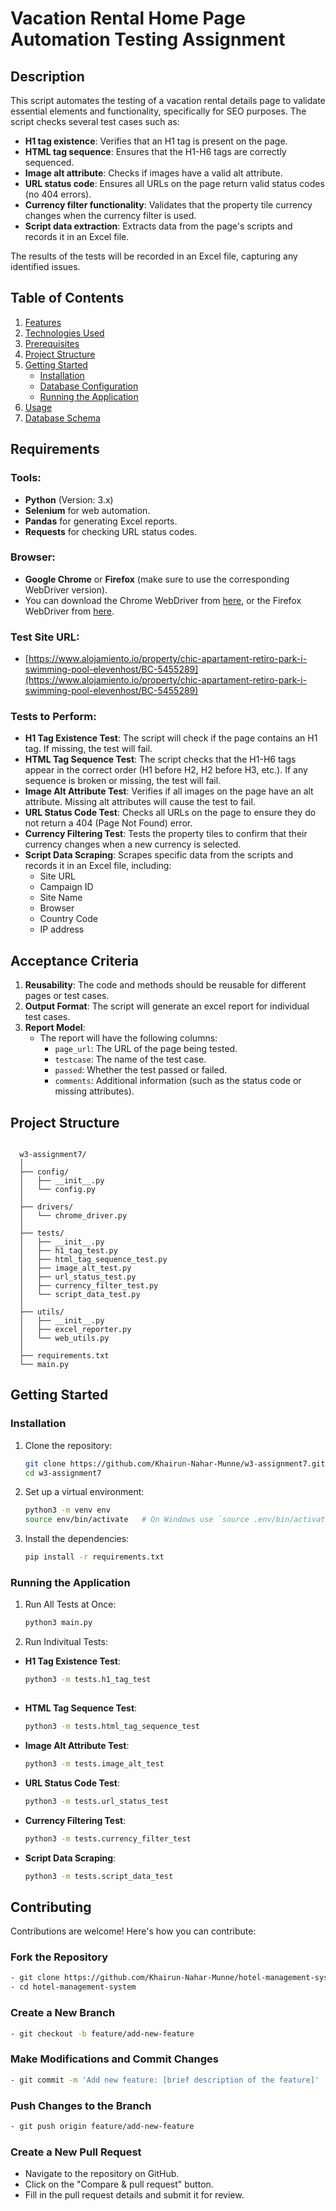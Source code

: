 # Vacation Rental Home Page Automation Testing Assignment

## Description

This script automates the testing of a vacation rental details page to validate essential elements and functionality, specifically for SEO purposes. The script checks several test cases such as:

- **H1 tag existence**: Verifies that an H1 tag is present on the page.
- **HTML tag sequence**: Ensures that the H1-H6 tags are correctly sequenced.
- **Image alt attribute**: Checks if images have a valid alt attribute.
- **URL status code**: Ensures all URLs on the page return valid status codes (no 404 errors).
- **Currency filter functionality**: Validates that the property tile currency changes when the currency filter is used.
- **Script data extraction**: Extracts data from the page's scripts and records it in an Excel file.

The results of the tests will be recorded in an Excel file, capturing any identified issues.

 ## Table of Contents
  
  1. [Features](#features)
  2. [Technologies Used](#technologies-used)
  3. [Prerequisites](#prerequisites)
  4. [Project Structure](#project-structure)
  5. [Getting Started](#getting-started)
     - [Installation](#installation)
     - [Database Configuration](#database-configuration)
     - [Running the Application](#running-the-application)
  6. [Usage](#usage)
  7. [Database Schema](#database-schema)
  

## Requirements

### Tools:
- **Python** (Version: 3.x)
- **Selenium** for web automation.
- **Pandas** for generating Excel reports.
- **Requests** for checking URL status codes.

### Browser:
- **Google Chrome** or **Firefox** (make sure to use the corresponding WebDriver version).
- You can download the Chrome WebDriver from [here](https://sites.google.com/chromium.org/driver/), or the Firefox WebDriver from [here](https://github.com/mozilla/geckodriver/releases).

### Test Site URL:
- [https://www.alojamiento.io/property/chic-apartament-retiro-park-i-swimming-pool-elevenhost/BC-5455289](https://www.alojamiento.io/property/chic-apartament-retiro-park-i-swimming-pool-elevenhost/BC-5455289)

### Tests to Perform:
- **H1 Tag Existence Test**: The script will check if the page contains an H1 tag. If missing, the test will fail.
- **HTML Tag Sequence Test**: The script checks that the H1-H6 tags appear in the correct order (H1 before H2, H2 before H3, etc.). If any sequence is broken or missing, the test will fail.
- **Image Alt Attribute Test**: Verifies if all images on the page have an alt attribute. Missing alt attributes will cause the test to fail.
- **URL Status Code Test**: Checks all URLs on the page to ensure they do not return a 404 (Page Not Found) error.
- **Currency Filtering Test**: Tests the property tiles to confirm that their currency changes when a new currency is selected.
- **Script Data Scraping**: Scrapes specific data from the scripts and records it in an Excel file, including:
  - Site URL
  - Campaign ID
  - Site Name
  - Browser
  - Country Code
  - IP address

## Acceptance Criteria

1. **Reusability**: The code and methods should be reusable for different pages or test cases.
2. **Output Format**: The script will generate an excel report for individual test cases.
3. **Report Model**:
   - The report will have the following columns:
     - `page_url`: The URL of the page being tested.
     - `testcase`: The name of the test case.
     - `passed`: Whether the test passed or failed.
     - `comments`: Additional information (such as the status code or missing attributes).


  ## Project Structure
  
  ```plaintext

    w3-assignment7/
    │
    ├── config/
    │   ├── __init__.py
    │   └── config.py
    │
    ├── drivers/
    │   └── chrome_driver.py
    │
    ├── tests/
    │   ├── __init__.py
    │   ├── h1_tag_test.py
    │   ├── html_tag_sequence_test.py
    │   ├── image_alt_test.py
    │   ├── url_status_test.py
    │   ├── currency_filter_test.py
    │   └── script_data_test.py
    │
    ├── utils/
    │   ├── __init__.py
    │   ├── excel_reporter.py
    │   └── web_utils.py
    │
    ├── requirements.txt
    └── main.py
  ```


  ## Getting Started
  
  ### Installation
  
  1. Clone the repository:
     ```bash
     git clone https://github.com/Khairun-Nahar-Munne/w3-assignment7.git
     cd w3-assignment7
     ```
  
  2. Set up a virtual environment:
     ```bash
     python3 -m venv env 
     source env/bin/activate   # On Windows use `source .env/bin/activate
     ```
  
  3. Install the dependencies:
     ```bash
     pip install -r requirements.txt
     ```
  
### Running the Application


  1. Run All Tests at Once:
     ```bash
     python3 main.py 
     ```
  
  2. Run Indivitual Tests:
- **H1 Tag Existence Test**:
     ```bash
     python3 -m tests.h1_tag_test                                                 
                                 
     ```
- **HTML Tag Sequence Test**:
     ```bash
     python3 -m tests.html_tag_sequence_test                           
     ```
- **Image Alt Attribute Test**: 
     ```bash
     python3 -m tests.image_alt_test   
     ```
- **URL Status Code Test**: 
     ```bash
     python3 -m tests.url_status_test
     ```
- **Currency Filtering Test**: 
     ```bash
     python3 -m tests.currency_filter_test    
     ```
- **Script Data Scraping**: 
     ```bash
     python3 -m tests.script_data_test 
     ```
## Contributing
Contributions are welcome! Here's how you can contribute:

### Fork the Repository
```bash
- git clone https://github.com/Khairun-Nahar-Munne/hotel-management-system.git
- cd hotel-management-system
```
### Create a New Branch

```bash
- git checkout -b feature/add-new-feature
```
### Make Modifications and Commit Changes
```bash
- git commit -m 'Add new feature: [brief description of the feature]'

```
### Push Changes to the Branch

```bash
- git push origin feature/add-new-feature

```
### Create a New Pull Request
- Navigate to the repository on GitHub.
- Click on the "Compare & pull request" button.
- Fill in the pull request details and submit it for review.